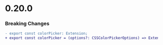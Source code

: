 # 0.20.0

### Breaking Changes

```diff
- export const colorPicker: Extension;
+ export const colorPicker = (options?: CSSColorPickerOptions) => Extension;
```
